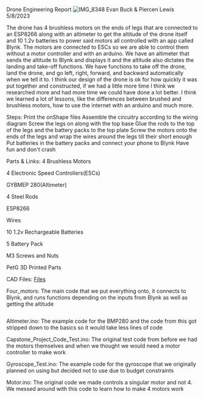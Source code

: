 Drone Engineering Report
![IMG_8348](https://github.com/Leg0evan/Capstone-Project/assets/99287638/2b036e9b-b298-4ed7-b70d-894ffb8c203f)
Evan Buck & Piercen Lewis
5/8/2023

The drone has 4 brushless motors on the ends of legs that are connected to an ESP8266 along with an altimeter to get the altitude of the drone itself and 10 1.2v batteries to power said motors all controlled with an app called Blynk. The motors are connected to ESCs so we are able to control them without a motor controller and with an arduino. We have an altimeter that sends the altitude to Blynk and displays it and the altitude also dictates the landing and take-off functions. We have functions to take off the drone, land the drone, and go left, right, forward, and backward automatically when we tell it to. I think our design of the drone is ok for how quickly it was put together and constructed, if we had a little more time I think we researched more and had more time we could have done a lot better. I think we learned a lot of lessons, like the differences between brushed and brushless motors, how to use the internet with an arduino and much more. 

Steps:
Print the onShape files
Assemble the circuitry according to the wiring diagram
Screw the legs on along with the top base
Glue the rods to the top of the legs and the battery packs to the top plate
Screw the motors onto the ends of the legs and wrap the wires around the legs till their short enough
Put batteries in the battery packs and connect your phone to Blynk
Have fun and don't crash 


Parts & Links:
4 Brushless Motors

4 Electronic Speed Controllers(ESCs)

GYBMEP 280(Altimeter)

4 Steel Rods

ESP8266


Wires

10 1.2v Rechargeable Batteries

5 Battery Pack

M3 Screws and Nuts

PetG 3D Printed Parts

CAD Files:
[Files](https://cad.onshape.com/documents/65fef8c32d5ee98ec42242e7/w/a6ffd23002c7c7c04be48fc9/e/db9459acc91e294560bce7f8?renderMode=0&uiState=645912929d99114163089fca)

Four_motors:
 The main code that we put everything onto, it connects to Blynk, and runs functions depending on the inputs from Blynk as well as getting the altitude
 ```
 
 ```

Altimeter.ino:
The example code for the BMP280 and the code from this got stripped down to the basics so it would take less lines of code

Capstone_Project_Code_Test.ino:
The original test code from before we had the motors themselves and when we thought we would need a motor controller to make work

Gyroscope_Test.ino:
The example code for the gyroscope that we originally planned on using but decided not to use due to budget constraints

Motor.ino:
The original code we made controls a singular motor and not 4. We messed around with this code to learn how to make 4 motors work
